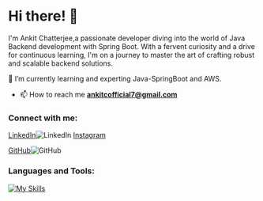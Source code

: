 # Hi there! 👋

I'm Ankit Chatterjee,a passionate developer diving into the world of Java Backend development with Spring Boot. With a fervent curiosity and a drive for continuous learning, I'm on a journey to master the art of crafting robust and scalable backend solutions.


🌱 I’m currently learning and experting Java-SpringBoot and AWS.

- 📫 How to reach me **ankitcofficial7@gmail.com**

### Connect with me:

[LinkedIn](https://www.linkedin.com/in/ankit-chatterjee-2021/)![LinkedIn](https://img.shields.io/badge/linkedin-%230077B5.svg?style=for-the-badge&logo=linkedin&logoColor=white)
[Instagram](https://www.instagram.com/sir_ankitchatterjee/)  

[GitHub](https://github.com/ankitchatterjeeofficial/)![GitHub](https://img.shields.io/badge/github-%23121011.svg?style=for-the-badge&logo=github&logoColor=white)  

### Languages and Tools:


[![My Skills](https://skillicons.dev/icons?i=java,hibernate,idea,maven,mongodb,mysql,postman,spring&theme=light)](https://skillicons.dev)

